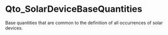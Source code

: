 # Qto_SolarDeviceBaseQuantities

Base quantities that are common to the definition of all occurrences of solar devices.
